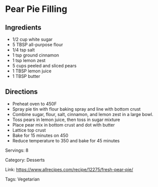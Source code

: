 # Pear Pie Filling

## Ingredients
- 1/2 cup white sugar
- 5 TBSP all-purpose flour
- 1/4 tsp salt
- 1 tsp ground cinnamon
- 1 tsp lemon zest
- 5 cups peeled and sliced pears
- 1 TBSP lemon juice
- 1 TBSP butter

## Directions
- Preheat oven to 450F
- Spray pie tin with flour baking spray and line with bottom crust
- Combine sugar, flour, salt, cinnamon, and lemon zest in a large bowl.
- Toss pears in lemon juice, then toss in sugar mixture
- Place pear mix in bottom crust and dot with butter
- Lattice top crust
- Bake for 15 minutes on 450
- Reduce temperature to 350 and bake for 45 minutes

Servings: 8

Category: Desserts

Link: https://www.allrecipes.com/recipe/12275/fresh-pear-pie/

Tags: Vegetarian
